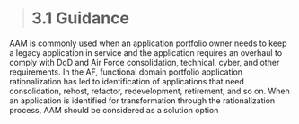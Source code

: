 > # **3.1** Guidance

AAM is commonly used when an application portfolio owner needs to keep a legacy application in service and the application requires an overhaul to comply with DoD and Air Force consolidation, technical, cyber, and other requirements.  In the AF, functional domain portfolio application rationalization has led to identification of applications that need consolidation, rehost, refactor, redevelopment, retirement, and so on.  When an application is identified for transformation through the rationalization process, AAM should be considered as a solution option